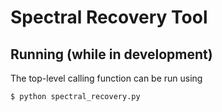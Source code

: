 # Spectral Recovery Tool 

## Running (while in development)

The top-level calling function can be run using

```{bash}
$ python spectral_recovery.py

```